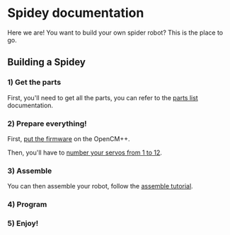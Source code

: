 # Spidey documentation

Here we are! You want to build your own spider robot? This is the place to go.

## Building a Spidey

### 1) Get the parts

First, you'll need to get all the parts, you can refer to the [parts list](parts.md) documentation.

### 2) Prepare everything!

First, [put the firmware](firmware.md) on the OpenCM++.

Then, you'll have to [number your servos from 1 to 12](ids.md).

### 3) Assemble

You can then assemble your robot, follow the [assemble tutorial](assemble.md).

### 4) Program

### 5) Enjoy!

